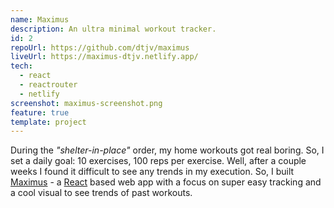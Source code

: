 ```yaml
---
name: Maximus
description: An ultra minimal workout tracker.
id: 2
repoUrl: https://github.com/dtjv/maximus
liveUrl: https://maximus-dtjv.netlify.app/
tech:
  - react
  - reactrouter
  - netlify
screenshot: maximus-screenshot.png
feature: true
template: project
---
```


<!-- intro -->

During the _"shelter-in-place"_ order, my home workouts got real boring. So, I
set a daily goal: 10 exercises, 100 reps per exercise. Well, after a couple
weeks I found it difficult to see any trends in my execution. So, I built
[Maximus](https://maximus-dtjv.netlify.app) - a [React](https://reactjs.org/)
based web app with a focus on super easy tracking and a cool visual to see
trends of past workouts.

<!-- intro -->
